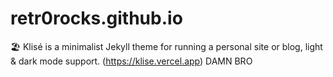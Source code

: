 # retr0rocks.github.io
:beach_umbrella: Klisé is a minimalist Jekyll theme for running a personal site or blog, light &amp; dark mode support. (https://klise.vercel.app)
DAMN BRO
